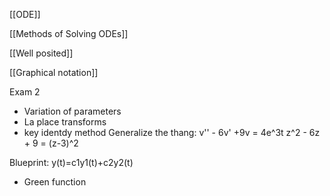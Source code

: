 [[ODE]]


[[Methods of Solving ODEs]]


[[Well posited]]


[[Graphical notation]]



Exam 2

- Variation of parameters
- La place transforms 
- key identdy method
Generalize the thang: v'' - 6v' +9v = 4e^3t
z^2 - 6z + 9 = (z-3)^2

Blueprint: y(t)=c1y1(t)+c2y2(t)




- Green function
